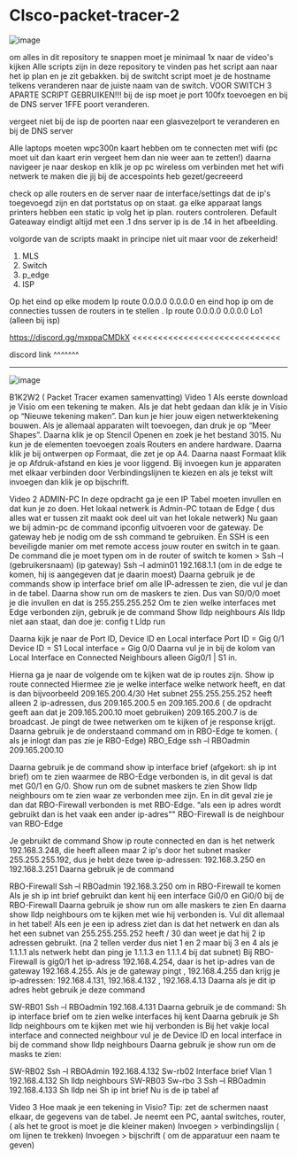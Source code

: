 # CIsco-packet-tracer-2
![image](https://user-images.githubusercontent.com/54288899/213748753-b4e61697-2d89-4ec0-a9b6-da43b78413a2.png)


om alles in dit repository te snappen moet je minimaal 1x naar de video's kijken
Alle scripts zijn in deze repository te vinden pas het script aan naar het ip plan en je zit gebakken.
bij de switcht script moet je de hostname telkens veranderen naar de juiste naam van de switch.
VOOR SWITCH 3 APARTE SCRIPT GEBRUIKEN!!!
bij de isp moet je port 100fx toevoegen en bij de DNS server 1FFE poort veranderen.

vergeet niet bij de isp de poorten naar een glasvezelport te veranderen en bij de DNS server


Alle laptops moeten wpc300n kaart hebben om te connecten met wifi (pc moet uit dan kaart erin vergeet hem dan nie weer aan te zetten!)
daarna navigeer je naar deskop en klik je op pc wireless om verbinden met het wifi netwerk te maken die jij bij de accespoints heb gezet/gecreeerd 


check op alle routers en de server naar de interface/settings dat de ip's toegevoegd zijn en dat portstatus op on staat.
ga elke apparaat langs printers hebben een static ip volg het ip plan. routers controleren.
Default Gateaway eindigt altijd met een .1 dns server ip is de .14 in het afbeelding.

volgorde van de scripts maakt in principe niet uit maar voor de zekerheid!
 
1. MLS
2. Switch
3. p_edge
4. ISP

Op het eind op elke modem Ip route 0.0.0.0 0.0.0.0 en eind hop ip om de connecties tussen de routers in te stellen         .
Ip route 0.0.0.0 0.0.0.0 Lo1 (alleen bij isp)




https://discord.gg/mxppaCMDkX <<<<<<<<<<<<<<<<<<<<<<<<<<<<<

discord link ^^^^^^^

----------------------------------------------------------------------------------------------------------------------------
![image](https://user-images.githubusercontent.com/54288899/229609205-403aee5f-a641-4be0-84fe-969653df383b.png)


B1K2W2 ( Packet Tracer examen samenvatting)
Video 1
Als eerste download je Visio om een tekening te maken. Als je dat hebt gedaan dan klik je in Visio op “Nieuwe tekening maken”. Dan kun je hier jouw eigen netwerktekening bouwen. Als je allemaal apparaten wilt toevoegen, dan druk je op “Meer Shapes”. Daarna klik je op Stencil Openen en zoek je het bestand 3015. Nu kun je de elementen toevoegen zoals Routers en andere hardware.
Daarna klik je bij ontwerpen op Formaat, die zet je op A4. Daarna naast Formaat klik je op Afdruk-afstand en kies je voor liggend.
Bij invoegen kun je apparaten met elkaar verbinden door Verbindingslijnen te kiezen en als je tekst wilt invoegen dan klik je op bijschrift.
























Video 2
ADMIN-PC
In deze opdracht ga je een IP Tabel moeten invullen en dat kun je zo doen.
Het lokaal netwerk is Admin-PC totaan de Edge ( dus alles wat er tussen zit maakt ook deel uit van het lokale netwerk)
Nu gaan we bij admin-pc de command ipconfig uitvoeren voor de gateway. De gateway heb je nodig om de ssh command te gebruiken. En SSH is een beveiligde manier om met remote access jouw router en switch in te gaan.
De command die je moet typen om in de router of switch te komen >
Ssh –l (gebruikersnaam) (ip gateway)
Ssh –l admin01 192.168.1.1 (om in de edge te komen, hij is aangegeven dat je daarin moest)
Daarna gebruik je de commands show ip interface brief om alle IP-adressen te zien, die vul je dan in de tabel.
Daarna show run om de maskers te zien. Dus van S0/0/0 moet je die invullen en dat is 255.255.255.252
Om te zien welke interfaces met Edge verbonden zijn, gebruik je de command
Show lldp neighbours
Als lldp niet aan staat, dan doe je:
config t
Lldp run 

Daarna kijk je naar de Port ID, Device ID en Local interface
Port ID = Gig 0/1
Device ID = S1
Local interface = Gig 0/0
Daarna vul je in bij de kolom van Local Interface en Connected Neighbours alleen Gig0/1 | S1 in.






Hierna ga je naar de volgende om te kijken wat de ip routes zijn.
Show ip route connected
Hiermee zie je welke interface welke network heeft, en dat is dan bijvoorbeeld 209.165.200.4/30
Het subnet 255.255.255.252 heeft alleen 2 ip-adressen, dus 209.165.200.5 en 209.165.200.6 ( de opdracht geeft aan dat je 209.165.200.10 moet gebruiken)
209.165.200.7 is de broadcast. 
Je pingt de twee netwerken om te kijken of je response krijgt.
Daarna gebruik je de onderstaand command om in RBO-Edge te komen. ( als je inlogt dan pas zie je RBO-Edge)
RBO_Edge
ssh –l RBOadmin 209.165.200.10 

Daarna gebruik je de command show ip interface brief (afgekort: sh ip int brief) om te zien waarmee de RBO-Edge verbonden is, in dit geval is dat met G0/1 en G/0.
Show run om de subnet maskers te zien
Show lldp neighbours om te zien waar ze verbonden mee zijn. 
En in dit geval zie je dan dat RBO-Firewall verbonden is met RBO-Edge.
“als een ip adres wordt gebruikt dan is het vaak een ander ip-adres""
RBO-Firewall is de neighbour van RBO-Edge

Je gebruikt de command 
Show ip route connected en dan is het netwerk 192.168.3.248, die heeft alleen maar 2 ip's door het subnet masker 255.255.255.192, dus je hebt deze twee ip-adressen: 192.168.3.250 en 192.168.3.251
Daarna gebruik je de command 











RBO-Firewall
Ssh –l RBOadmin 192.168.3.250 om in RBO-Firewall te komen
Als je sh ip int brief gebruikt dan kent hij een interface Gi0/0 en Gi0/0 bij de RBO-Firewall
Daarna gebruik je show run om alle maskers te zien
En daarna show lldp neighbours om te kijken met wie hij verbonden is. 
Vul dit allemaal in het tabel!
Als een je een ip adress ziet dan is dat het netwerk en dan als het een subnet van 255.255.255.252 heeft / 30 dan weet je dat hij 2 ip adressen gebruikt. (na 2 tellen verder dus niet 1 en 2 maar bij 3 en 4 als je 1.1.1.1 als netwerk hebt dan ping je 1.1.1.3 en 1.1.1.4 bij dat subnet)
Bij RBO-Firewall is gig0/1 het ip-adress 192.168.4.254, daar is het ip-adres van de gateway 192.168.4.255.
Als je de gateway pingt , 192.168.4.255 dan krijg je ip-adressen:
192.168.4.131, 192.168.4.132 , 192.168.4.13
Daarna als je dit ip adres hebt gebruik je deze command


SW-RB01
Ssh –l RBOadmin 192.168.4.131
Daarna gebruik je de command:
Sh ip interface brief om te zien welke interfaces hij kent
Daarna gebruik je
Sh lldp neighbours om te kijken met wie hij verbonden is
Bij het vakje local interface and connected neighbour vul je de Device ID en local interface in bij de command show lldp neighbours
Daarna gebruik je show run om de masks te zien:










SW-RB02
Ssh –l RBOAdmin 192.168.4.132
Sw-rb02
Interface brief
Vlan 1 192.168.4.132
Sh lldp neighbours
SW-RB03
Sw-rbo 3
Ssh –l RBOadmin 192.168.4.133
Sh lldp nei
Sh ip int brief
Nu is de ip tabel af




Video 3
Hoe maak je een tekening in Visio? Tip: zet de schermen naast elkaar, de gegevens van de tabel. 
Je neemt een PC, aantal switches, router, ( als het te groot is moet je die kleiner maken)
Invoegen > verbindingslijn ( om lijnen te trekken)
Invoegen > bijschrift ( om de apparatuur een naam te geven)

